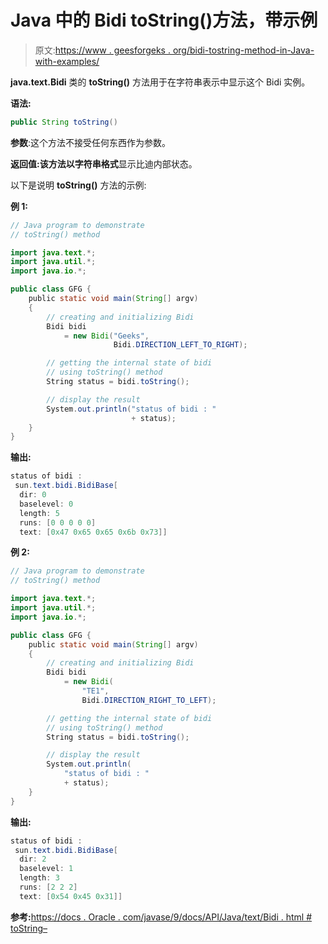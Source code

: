 # Java 中的 Bidi toString()方法，带示例

> 原文:[https://www . geesforgeks . org/bidi-tostring-method-in-Java-with-examples/](https://www.geeksforgeeks.org/bidi-tostring-method-in-java-with-examples/)

**java.text.Bidi** 类的 **toString()** 方法用于在字符串表示中显示这个 Bidi 实例。

**语法:**

```java
public String toString()
```

**参数**:这个方法不接受任何东西作为参数。

**返回值:**该方法以**字符串格式**显示比迪内部状态。

以下是说明 **toString()** 方法的示例:

**例 1:**

```java
// Java program to demonstrate
// toString() method

import java.text.*;
import java.util.*;
import java.io.*;

public class GFG {
    public static void main(String[] argv)
    {
        // creating and initializing Bidi
        Bidi bidi
            = new Bidi("Geeks",
                       Bidi.DIRECTION_LEFT_TO_RIGHT);

        // getting the internal state of bidi
        // using toString() method
        String status = bidi.toString();

        // display the result
        System.out.println("status of bidi : "
                           + status);
    }
}
```

**输出:**

```java
status of bidi :
 sun.text.bidi.BidiBase[
  dir: 0 
  baselevel: 0
  length: 5
  runs: [0 0 0 0 0]
  text: [0x47 0x65 0x65 0x6b 0x73]]

```

**例 2:**

```java
// Java program to demonstrate
// toString() method

import java.text.*;
import java.util.*;
import java.io.*;

public class GFG {
    public static void main(String[] argv)
    {
        // creating and initializing Bidi
        Bidi bidi
            = new Bidi(
                "TE1",
                Bidi.DIRECTION_RIGHT_TO_LEFT);

        // getting the internal state of bidi
        // using toString() method
        String status = bidi.toString();

        // display the result
        System.out.println(
            "status of bidi : "
            + status);
    }
}
```

**输出:**

```java
status of bidi :
 sun.text.bidi.BidiBase[
  dir: 2
  baselevel: 1
  length: 3
  runs: [2 2 2]
  text: [0x54 0x45 0x31]]

```

**参考:**[https://docs . Oracle . com/javase/9/docs/API/Java/text/Bidi . html # toString–](https://docs.oracle.com/javase/9/docs/api/java/text/Bidi.html#toString--)